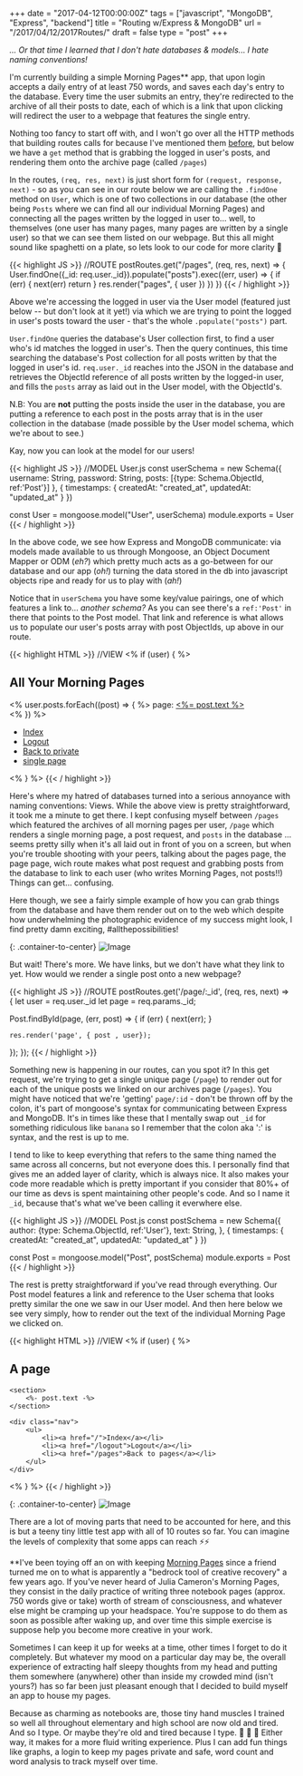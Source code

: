 +++
date = "2017-04-12T00:00:00Z"
tags = ["javascript", "MongoDB", "Express", "backend"]
title = "Routing w/Express & MongoDB"
url = "/2017/04/12/2017Routes/"
draft = false
type = "post"
+++

_... Or that time I learned that I don't hate databases & models... I hate naming conventions!_

I'm currently building a simple Morning Pages** app, that upon login accepts a daily entry of at least 750 words, and saves each day's entry to the database. Every time the user submits an entry, they're redirected to the archive of all their posts to date, each of which is a link that upon clicking will redirect the user to a webpage that features the single entry.

Nothing too fancy to start off with, and I won't go over all the HTTP methods that building routes calls for because I've mentioned them [before](https://unicornsfartpixels.github.io/blog/2017/01/11/2017LearningToRead), but below we have a `get` method that is grabbing the logged in user's posts, and rendering them onto the archive page (called `/pages`)

In the routes, `(req, res, next)` is just short form for `(request, response, next)` - so as you can see in our route below we are calling the `.findOne` method on `User`, which is one of two collections in our database (the other being `Posts` where we can find all our individual Morning Pages) and connecting all the pages written by the logged in user to... well, to themselves (one user has many pages, many pages are written by a single user) so that we can see them listed on our webpage. But this all might sound like spaghetti on a plate, so lets look to our code for more clarity 🍝


{{< highlight JS >}}
//ROUTE
postRoutes.get("/pages", (req, res, next) => {
	User.findOne({_id: req.user._id}).populate("posts").exec((err, user) => {
        if (err) {
            next(err)
            return
        }
        res.render("pages", { user })
    })
})
{{< / highlight >}}

Above we're accessing the logged in user via the User model (featured just below -- but don't look at it yet!) via which we are trying to point the logged in user's posts toward the user - that's the whole `.populate("posts")` part.

`User.findOne` queries the database's User collection first, to find a user who's id matches the logged in user's. Then the query continues, this time searching the database's Post collection for all posts written by that the logged in user's id.  `req.user._id` reaches into the JSON in the database and retrieves the ObjectId reference of all posts written by the logged-in user, and fills the `posts` array as laid out in the User model, with the ObjectId's.

N.B: You are __not__ putting the posts inside the user in the database, you are putting a reference to each post in the posts array that is in the user collection in the database (made possible by the User model schema, which we're about to see.)

Kay, now you can look at the model for our users!

{{< highlight JS >}}
//MODEL User.js
const userSchema = new Schema({
  username: String,
  password: String,
  posts: [{type: Schema.ObjectId, ref:'Post'}]
}, {
  timestamps: { createdAt: "created_at", updatedAt: "updated_at" }
})

const User = mongoose.model("User", userSchema)
module.exports = User
{{< / highlight >}}

In the above code, we see how Express and MongoDB communicate: via models made available to us through Mongoose, an Object Document Mapper or ODM (_eh?_) which pretty much acts as a go-between for our database and our app (_oh!_) turning the data stored in the db into javascript objects ripe and ready for us to play with (_ah!_)

Notice that in `userSchema` you have some key/value pairings, one of which features a link to... _another schema?_ As you can see there's a `ref:'Post'` in there that points to the Post model. That link and reference is what allows us to populate our user's posts array with post ObjectIds, up above in our route.

{{< highlight HTML >}}
//VIEW
<% if (user) { %>
  <section>
      <h2>All Your Morning Pages</h2>
  </section>

  <section>
      <% user.posts.forEach((post) => { %>
          page:
          <a href="/page/<%= post._id %>">
              <%= post.text %>
          </a><br>
          <%  }) %>
  </section>
  <div class="nav">
      <ul>
          <li><a href="/">Index</a></li>
          <li><a href="/logout">Logout</a></li>
          <li><a href="/private-page">Back to private</a></li>
          <li><a href="/page">single page</a></li>
      </ul>
  </div>
  <% } %>
{{< / highlight >}}

Here's where my hatred of databases turned into a serious annoyance with naming conventions: Views. While the above view is
pretty straightforward, it took me a minute to get there. I kept confusing myself between `/pages` which featured the archives of all morning pages per user, `/page` which renders a single morning page, a post request, and `posts` in the database ... seems pretty silly when it's all laid out in front of you on a screen, but when you're trouble shooting with your peers, talking about the pages page, the page page, wich route makes what post request and grabbing posts from the database to link to each user (who writes Morning Pages, not posts!!) Things can get... confusing.

Here though, we see a fairly simple example of how you can grab things from the database and have them render out on to the web which despite how underwhelming the photographic evidence of my success might look, I find pretty damn exciting, #allthepossibilities!

{: .container-to-center}
![Image](https://raw.githubusercontent.com/unicornsfartpixels/unicornsfartpixels.github.io/02b63c08ed2fbad22296033b4bca040afb30f16e/media/morningpages.png)

But wait! There's more. We have links, but we don't have what they link to yet. How would we render a single post onto a new webpage?

{{< highlight JS >}}
//ROUTE
postRoutes.get('/page/:_id', (req, res, next) => {
  let user = req.user._id
  let page = req.params._id;

  Post.findById(page, (err, post) => {
    if (err) {  next(err); }

    res.render('page', { post , user});
 });
});
{{< / highlight >}}

Something new is happening in our routes, can you spot it? In this get request, we're trying to get a single unique page (`/page`) to render out for each of the unique posts we linked on our archives page (`/pages`). You might have noticed that we're 'getting' `page/:id` - don't be thrown off by the colon, it's part of mongoose's syntax for communicating between Express and MongoDB. It's in times like these that I mentally swap out `_id` for something ridiculous like `banana` so I remember that the colon aka ':' is syntax, and the rest is up to me.

I tend to like to keep everything that refers to the same thing named the same across all concerns, but not everyone does this. I personally find that gives me an added layer of clarity, which is always nice. It also makes your code more readable which is pretty important if you consider that 80%+ of our time as devs is spent maintaining other people's code. And so I name it `_id`, because that's what we've been calling it everwhere else.

{{< highlight JS >}}
//MODEL Post.js
const postSchema = new Schema({
  author: {type: Schema.ObjectId, ref:'User'},
  text: String,
}, {
  timestamps: { createdAt: "created_at", updatedAt: "updated_at" }
})

const Post = mongoose.model("Post", postSchema)
module.exports = Post
{{< / highlight >}}

The rest is pretty straightforward if you've read through everything. Our Post model features a link and reference to the User schema that looks pretty similar the one we saw in our User model. And then here below we see very simply, how to render out the text of the individual Morning Page we clicked on.

{{< highlight HTML >}}
//VIEW
<% if (user) { %>
	<section>
		<h2>A page</h2>
	</section>

	<section>
		<%- post.text -%>
	</section>

	<div class="nav">
		<ul>
			<li><a href="/">Index</a></li>
			<li><a href="/logout">Logout</a></li>
			<li><a href="/pages">Back to pages</a></li>
		</ul>
	</div>
<% } %>
{{< / highlight >}}

{: .container-to-center}
![Image](https://raw.githubusercontent.com/unicornsfartpixels/unicornsfartpixels.github.io/02b63c08ed2fbad22296033b4bca040afb30f16e/media/morningpage.png)

There are a lot of moving parts that need to be accounted for here, and this is but a teeny tiny little test app with all of 10 routes so far. You can imagine the levels of complexity that some apps can reach ⚡⚡

**I've been toying off an on with keeping [Morning Pages](http://juliacameronlive.com/basic-tools/morning-pages/) since a friend turned me on to what is apparently a "bedrock tool of creative recovery" a few years ago. If you've never heard of Julia Cameron's Morning Pages, they consist in the daily practice of writing three notebook pages (approx. 750 words give or take) worth of stream of consciousness, and whatever else might be cramping up your headspace. You're suppose to do them as soon as possible after waking up, and over time this simple exercise is suppose help you become more creative in your work.

Sometimes I can keep it up for weeks at a time, other times I forget to do it completely. But whatever my mood on a particular day may be, the overall experience of extracting half sleepy thoughts from my head and putting them somewhere (anywhere) other than inside my crowded mind (isn't yours?) has so far been just pleasant enough that I decided to build myself an app to house my pages.

Because as charming as notebooks are, those tiny hand muscles I trained so well all throughout elementary and high school are now old and tired. And so I type. Or maybe they're old and tired because I type. 🐔 🤔 🍳 Either way, it makes for a more fluid writing experience. Plus I can add fun things like graphs, a login to keep my pages private and safe, word count and word analysis to track myself over time.

